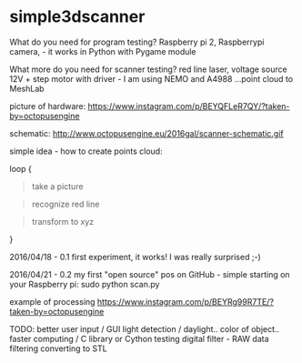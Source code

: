 # simple3dscanner
What do you need for program testing? 
Raspberry pi 2, Raspberrypi camera, - it works in Python with Pygame module

What more do you need for scanner testing?
red line laser, voltage source 12V + step motor with driver - I am using NEMO and A4988
...point cloud to MeshLab

picture of hardware:
https://www.instagram.com/p/BEYQFLeR7QY/?taken-by=octopusengine

schematic:
http://www.octopusengine.eu/2016gal/scanner-schematic.gif


simple idea - how to create points cloud:

loop {

  > take a picture 

  > recognize red line

  > transform to xyz
  
  }

  
2016/04/18 - 0.1 first experiment, it works! I was really surprised ;-)

2016/04/21 - 0.2 my first "open source" pos on GitHub - simple starting on your Raspberry pi: sudo python scan.py
  
  
  
  example of processing
  https://www.instagram.com/p/BEYRg99R7TE/?taken-by=octopusengine
  
  TODO:
  better user input / GUI
  light detection / daylight.. color of object..
  faster computing / C library or Cython testing
  digital filter - RAW data filtering
  converting to STL
  
